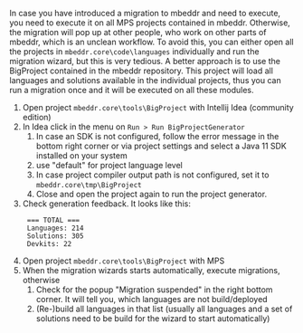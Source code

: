 In case you have introduced a migration to mbeddr and need to execute, you need to execute it on all MPS projects contained in mbeddr.
Otherwise, the migration will pop up at other people, who work on other parts of mbeddr, which is an unclean workflow.
To avoid this, you can either open all the projects in `mbeddr.core\code\languages` individually and run the migration wizard, but this is very tedious.
A better approach is to use the BigProject contained in the mbeddr repository. This project will load all languages and solutions available in the individual projects, thus you can run a migration once and it will be executed on all these modules.

1. Open project `mbeddr.core\tools\BigProject` with Intellij Idea (community edition)
2. In Idea click in the menu on `Run > Run BigProjectGenerator`
    1. In case an SDK is not configured, follow the error message in the bottom right corner or via project settings and select a Java 11 SDK installed on your system
    2. use "default" for project language level
    3. In case project compiler output path is not configured, set it to `mbeddr.core\tmp\BigProject`
    4. Close and open the project again to run the project generator.
3. Check generation feedback. It looks like this:
   ```
    === TOTAL ===
    Languages: 214
    Solutions: 305
    Devkits: 22
   ```
4. Open project `mbeddr.core\tools\BigProject` with MPS
5. When the migration wizards starts automatically, execute migrations, otherwise
    1. Check for the popup "Migration suspended" in the right bottom corner. It will tell you, which languages are not build/deployed
    2. (Re-)build all languages in that list (usually all languages and a set of solutions need to be build for the wizard to start automatically)
   
		
